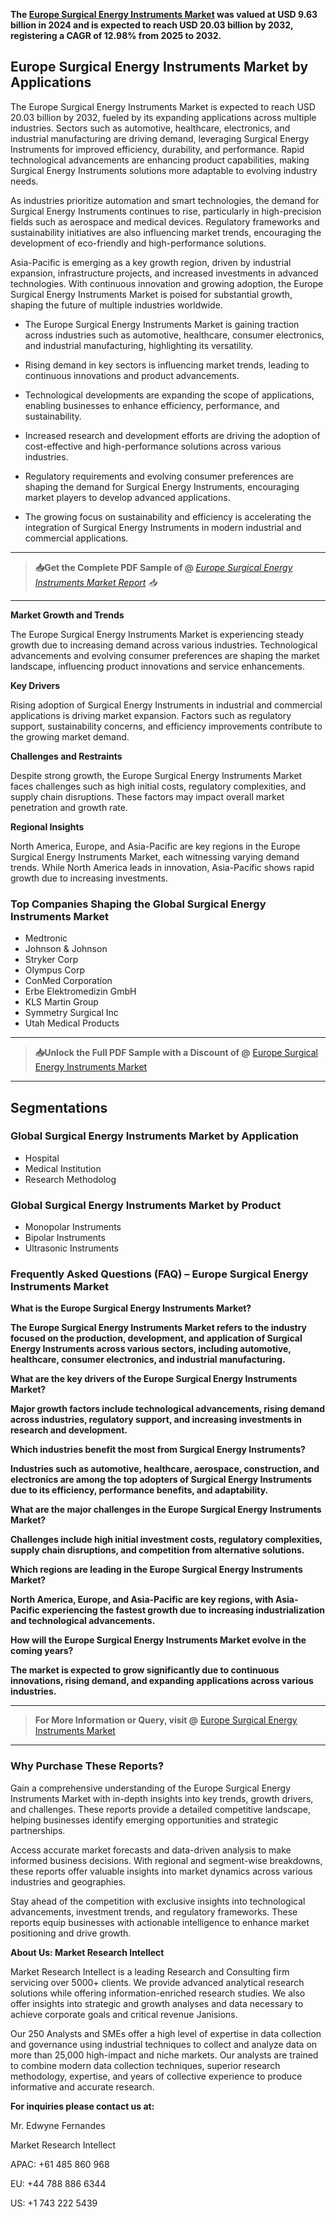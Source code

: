 <p><strong>The <a href="https://www.marketresearchintellect.com/download-sample/?rid=572111&amp;utm_source=Pulse-April-Europe&amp;utm_medium=852">Europe Surgical Energy Instruments Market</a> was valued at USD 9.63 billion in 2024 and is expected to reach USD 20.03 billion by 2032, registering a CAGR of 12.98% from 2025 to 2032.</strong></p><h2>Europe Surgical Energy Instruments Market by Applications&nbsp;</h2><p><p>The Europe Surgical Energy Instruments Market is expected to reach USD 20.03 billion by 2032, fueled by its expanding applications across multiple industries. Sectors such as automotive, healthcare, electronics, and industrial manufacturing are driving demand, leveraging Surgical Energy Instruments for improved efficiency, durability, and performance. Rapid technological advancements are enhancing product capabilities, making Surgical Energy Instruments solutions more adaptable to evolving industry needs.</p><p>As industries prioritize automation and smart technologies, the demand for Surgical Energy Instruments continues to rise, particularly in high-precision fields such as aerospace and medical devices. Regulatory frameworks and sustainability initiatives are also influencing market trends, encouraging the development of eco-friendly and high-performance solutions.</p><p>Asia-Pacific is emerging as a key growth region, driven by industrial expansion, infrastructure projects, and increased investments in advanced technologies. With continuous innovation and growing adoption, the Europe Surgical Energy Instruments Market is poised for substantial growth, shaping the future of multiple industries worldwide.</p></p><ul><li><p>The Europe Surgical Energy Instruments Market is gaining traction across industries such as automotive, healthcare, consumer electronics, and industrial manufacturing, highlighting its versatility.</p></li><li><p>Rising demand in key sectors is influencing market trends, leading to continuous innovations and product advancements.</p></li><li><p>Technological developments are expanding the scope of applications, enabling businesses to enhance efficiency, performance, and sustainability.</p></li><li><p>Increased research and development efforts are driving the adoption of cost-effective and high-performance solutions across various industries.</p></li><li><p>Regulatory requirements and evolving consumer preferences are shaping the demand for Surgical Energy Instruments, encouraging market players to develop advanced applications.</p></li><li><p>The growing focus on sustainability and efficiency is accelerating the integration of Surgical Energy Instruments in modern industrial and commercial applications.</p></li></ul><hr /><blockquote><p><strong><span class="font-[700]">📥Get the Complete PDF Sample of @ </span></strong><em><span class="font-[700]"><a href="https://www.marketresearchintellect.com/download-sample/?rid=572111&amp;utm_source=Pulse-April-Europe&amp;utm_medium=852" target="_blank" data-tracking-control-name="article-ssr-frontend-pulse_little-text-block" data-tracking-will-navigate="" data-test-link="">Europe Surgical Energy Instruments Market Report</a>&nbsp;📥</span></em></p></blockquote><hr /><p class="" data-start="77" data-end="360"><strong data-start="77" data-end="105">Market Growth and Trends</strong></p><p class="" data-start="77" data-end="360">The Europe Surgical Energy Instruments Market is experiencing steady growth due to increasing demand across various industries. Technological advancements and evolving consumer preferences are shaping the market landscape, influencing product innovations and service enhancements.</p><p class="" data-start="362" data-end="606"><strong data-start="362" data-end="377">Key Drivers</strong></p><p class="" data-start="362" data-end="606">Rising adoption of Surgical Energy Instruments in industrial and commercial applications is driving market expansion. Factors such as regulatory support, sustainability concerns, and efficiency improvements contribute to the growing market demand.</p><p class="" data-start="608" data-end="849"><strong data-start="608" data-end="637">Challenges and Restraints</strong></p><p class="" data-start="608" data-end="849">Despite strong growth, the Europe Surgical Energy Instruments Market faces challenges such as high initial costs, regulatory complexities, and supply chain disruptions. These factors may impact overall market penetration and growth rate.</p><p class="" data-start="851" data-end="1095"><strong data-start="851" data-end="872">Regional Insights</strong></p><p class="" data-start="851" data-end="1095">North America, Europe, and Asia-Pacific are key regions in the Europe Surgical Energy Instruments Market, each witnessing varying demand trends. While North America leads in innovation, Asia-Pacific shows rapid growth due to increasing investments.</p><p><h3>Top Companies Shaping the Global Surgical Energy Instruments Market </h3><ul><li>Medtronic</li><li>Johnson & Johnson</li><li>Stryker Corp</li><li>Olympus Corp</li><li>ConMed Corporation</li><li>Erbe Elektromedizin GmbH</li><li>KLS Martin Group</li><li>Symmetry Surgical Inc</li><li>Utah Medical Products</li></ul></p><hr /><blockquote><p><strong>📥Unlock the Full PDF Sample with a Discount of @</strong> <a href="https://www.marketresearchintellect.com/ask-for-discount/?rid=572111&amp;utm_source=Pulse-April-Europe&amp;utm_medium=852">Europe Surgical Energy Instruments Market</a></p></blockquote><hr /><p><h2>Segmentations</h2><h3>Global Surgical Energy Instruments Market by Application</h3><ul><li>Hospital</li><li>Medical Institution</li><li>Research Methodolog</li></ul><h3>Global Surgical Energy Instruments Market by Product</h3><ul><li>Monopolar Instruments</li><li>Bipolar Instruments</li><li>Ultrasonic Instruments</li></ul></p><h3><strong>Frequently Asked Questions (FAQ) &ndash; Europe Surgical Energy Instruments Market</strong></h3><p><strong>What is the Europe Surgical Energy Instruments Market?</strong></p><p><strong>The Europe Surgical Energy Instruments Market refers to the industry focused on the production, development, and application of Surgical Energy Instruments across various sectors, including automotive, healthcare, consumer electronics, and industrial manufacturing.</strong></p><p><strong>What are the key drivers of the Europe Surgical Energy Instruments Market?</strong></p><p><strong>Major growth factors include technological advancements, rising demand across industries, regulatory support, and increasing investments in research and development.</strong></p><p><strong>Which industries benefit the most from Surgical Energy Instruments?</strong></p><p><strong>Industries such as automotive, healthcare, aerospace, construction, and electronics are among the top adopters of Surgical Energy Instruments due to its efficiency, performance benefits, and adaptability.</strong></p><p><strong>What are the major challenges in the Europe Surgical Energy Instruments Market?</strong></p><p><strong>Challenges include high initial investment costs, regulatory complexities, supply chain disruptions, and competition from alternative solutions.</strong></p><p><strong>Which regions are leading in the Europe Surgical Energy Instruments Market?</strong></p><p><strong>North America, Europe, and Asia-Pacific are key regions, with Asia-Pacific experiencing the fastest growth due to increasing industrialization and technological advancements.</strong></p><p><strong>How will the Europe Surgical Energy Instruments Market evolve in the coming years?</strong></p><p><strong>The market is expected to grow significantly due to continuous innovations, rising demand, and expanding applications across various industries.</strong></p><hr /><blockquote><p><span class="font-[700]"><strong>For More Information or Query, visit&nbsp;@</strong>&nbsp;</span><span class="font-[700]"><a href="https://www.marketresearchintellect.com/product/global-surgical-energy-instruments-market-size-forecast/?utm_source=Linkedin&utm_medium=852" target="_blank" data-tracking-control-name="article-ssr-frontend-pulse_little-text-block" data-tracking-will-navigate="" data-test-link="">Europe Surgical Energy Instruments Market</a></span></p></blockquote><hr /><h3><strong data-start="0" data-end="31">Why Purchase These Reports?</strong></h3><p class="" data-start="35" data-end="297">Gain a comprehensive understanding of the Europe Surgical Energy Instruments Market with in-depth insights into key trends, growth drivers, and challenges. These reports provide a detailed competitive landscape, helping businesses identify emerging opportunities and strategic partnerships.</p><p class="" data-start="299" data-end="540">Access accurate market forecasts and data-driven analysis to make informed business decisions. With regional and segment-wise breakdowns, these reports offer valuable insights into market dynamics across various industries and geographies.</p><p class="" data-start="542" data-end="784">Stay ahead of the competition with exclusive insights into technological advancements, investment trends, and regulatory frameworks. These reports equip businesses with actionable intelligence to enhance market positioning and drive growth.</p><p><strong><span class="font-[700]">About Us: Market Research Intellect</span></strong></p><p><span class="">Market Research Intellect is a leading Research and Consulting firm servicing over 5000+ clients. We provide advanced analytical research solutions while offering information-enriched research studies.&nbsp;</span>We also offer insights into strategic and growth analyses and data necessary to achieve corporate goals and critical revenue Janisions.</p><p><span class="">Our 250 Analysts and SMEs offer a high level of expertise in data collection and governance using industrial techniques to collect and analyze data on more than 25,000 high-impact and niche markets. Our analysts are trained to combine modern data collection techniques, superior research methodology, expertise, and years of collective experience to produce informative and accurate research.</span></p><p><strong>For inquiries please contact us at:</strong></p><p>Mr. Edwyne Fernandes</p><p>Market Research Intellect</p><p>APAC: +61 485 860 968</p><p>EU: +44 788 886 6344</p><p>US: +1 743 222 5439</p>